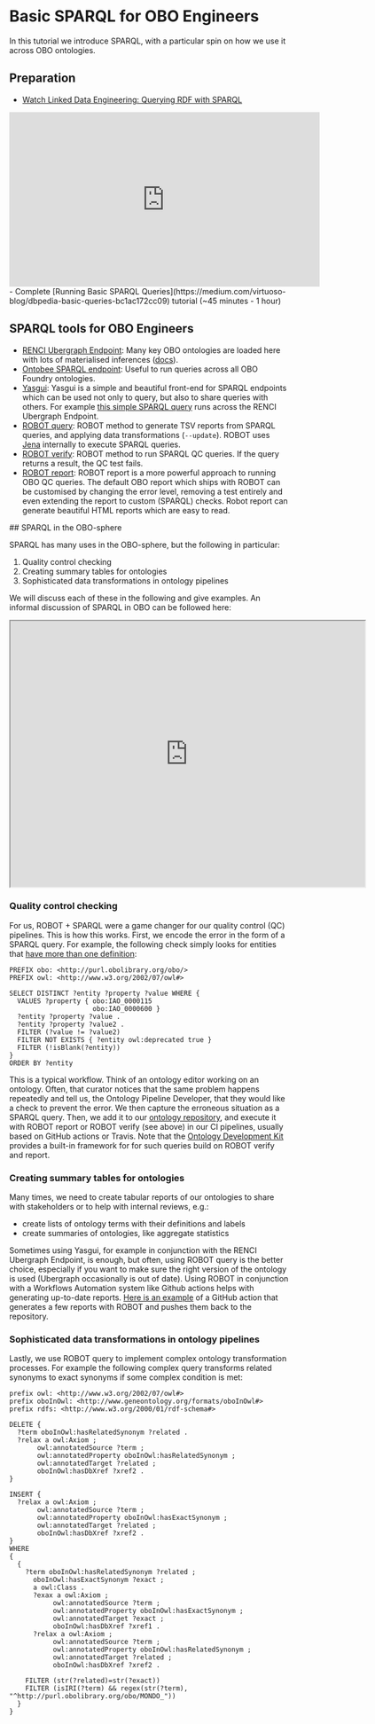 # Basic SPARQL for OBO Engineers

In this tutorial we introduce SPARQL, with a particular spin on how we use it across OBO ontologies.

## Preparation

- [Watch Linked Data Engineering: Querying RDF with SPARQL](https://www.youtube.com/watch?v=eWgglavS_VE&list=PLoOmvuyo5UAfY6jb46jCpMoqb-dbVewxg&index=25&ab_channel=OpenHPITutorials)
<iframe width="560" height="315" src="https://www.youtube.com/embed/eWgglavS_VE" title="YouTube video player" frameborder="0" allow="accelerometer; autoplay; clipboard-write; encrypted-media; gyroscope; picture-in-picture" allowfullscreen></iframe>
- Complete [Running Basic SPARQL Queries](https://medium.com/virtuoso-blog/dbpedia-basic-queries-bc1ac172cc09) tutorial (~45 minutes - 1 hour)

## SPARQL tools for OBO Engineers

- [RENCI Ubergraph Endpoint](https://api.triplydb.com/s/esrlR-HVu): Many key OBO ontologies are loaded here with lots of materialised inferences ([docs](https://github.com/INCATools/ubergraph/)).
- [Ontobee SPARQL endpoint](http://www.ontobee.org/sparql): Useful to run queries across all OBO Foundry ontologies.
- [Yasgui](https://yasgui.triply.cc/): Yasgui is a simple and beautiful front-end for SPARQL endpoints which can be used not only to query, but also to share queries with others. For example [this simple SPARQL query](https://api.triplydb.com/s/r36KJ3x-D) runs across the RENCI Ubergraph Endpoint.
- [ROBOT query](http://robot.obolibrary.org/query): ROBOT method to generate TSV reports from SPARQL queries, and applying data transformations (`--update`). ROBOT uses [Jena](https://jena.apache.org/tutorials/sparql.html) internally to execute SPARQL queries.
- [ROBOT verify](http://robot.obolibrary.org/verify): ROBOT method to run SPARQL QC queries. If the query returns a result, the QC test fails.
- [ROBOT report](http://robot.obolibrary.org/report): ROBOT report is a more powerful approach to running OBO QC queries. The default OBO report which ships with ROBOT can be customised by changing the error level, removing a test entirely and even extending the report to custom (SPARQL) checks. Robot report can generate beautiful HTML reports which are easy to read.

## SPARQL in the OBO-sphere

SPARQL has many uses in the OBO-sphere, but the following in particular:

1. Quality control checking
2. Creating summary tables for ontologies
3. Sophisticated data transformations in ontology pipelines

We will discuss each of these in the following and give examples. An informal discussion of SPARQL in OBO can be followed here:

<iframe src="https://drive.google.com/file/d/1dueong-Du3WPPRvpYoHeFIau-_4F_6Hg/preview" width="640" height="480" allow="autoplay"></iframe>

### Quality control checking

For us, ROBOT + SPARQL were a game changer for our quality control (QC) pipelines. This is how this works. First, we encode the error in the form of a SPARQL query. For example, the following check simply looks for entities that [have more than one definition](http://robot.obolibrary.org/report_queries/multiple_definitions):

```
PREFIX obo: <http://purl.obolibrary.org/obo/>
PREFIX owl: <http://www.w3.org/2002/07/owl#>

SELECT DISTINCT ?entity ?property ?value WHERE {
  VALUES ?property { obo:IAO_0000115
                     obo:IAO_0000600 }
  ?entity ?property ?value .
  ?entity ?property ?value2 .
  FILTER (?value != ?value2)
  FILTER NOT EXISTS { ?entity owl:deprecated true }
  FILTER (!isBlank(?entity))
}
ORDER BY ?entity
```

This is a typical workflow. Think of an ontology editor working on an ontology. Often, that curator notices that the same problem happens repeatedly and tell us, the Ontology Pipeline Developer, that they would like a check to prevent the error. We then capture the erroneous situation as a SPARQL query. Then, we add it to our [ontology repository](https://github.com/monarch-initiative/mondo/tree/master/src/sparql/qc), and execute it with ROBOT report or ROBOT verify (see above) in our CI pipelines, usually based on GitHub actions or Travis. Note that the [Ontology Development Kit](https://github.com/INCATools/ontology-development-kit) provides a built-in framework for for such queries build on ROBOT verify and report. 

### Creating summary tables for ontologies

Many times, we need to create tabular reports of our ontologies to share with stakeholders or to help with internal reviews, e.g.:

- create lists of ontology terms with their definitions and labels
- create summaries of ontologies, like aggregate statistics

Sometimes using Yasgui, for example in conjunction with the RENCI Ubergraph Endpoint, is enough, but often, using ROBOT query is the better choice, especially if you want to make sure the right version of the ontology is used (Ubergraph occasionally is out of date).
Using ROBOT in conjunction with a Workflows Automation system like Github actions helps with generating up-to-date reports. [Here is an example](https://github.com/monarch-initiative/mondo/blob/master/.github/workflows/diff.yaml) of a GitHub action that generates a few reports with ROBOT and pushes them back to the repository.

### Sophisticated data transformations in ontology pipelines

Lastly, we use ROBOT query to implement complex ontology transformation processes. For example the following complex query transforms related synonyms to exact synonyms if some complex condition is met:

```
prefix owl: <http://www.w3.org/2002/07/owl#>
prefix oboInOwl: <http://www.geneontology.org/formats/oboInOwl#>
prefix rdfs: <http://www.w3.org/2000/01/rdf-schema#>

DELETE {
  ?term oboInOwl:hasRelatedSynonym ?related .
  ?relax a owl:Axiom ;
       owl:annotatedSource ?term ;
       owl:annotatedProperty oboInOwl:hasRelatedSynonym ;
       owl:annotatedTarget ?related ;
       oboInOwl:hasDbXref ?xref2 .
}

INSERT {
  ?relax a owl:Axiom ;
       owl:annotatedSource ?term ;
       owl:annotatedProperty oboInOwl:hasExactSynonym ;
       owl:annotatedTarget ?related ;
       oboInOwl:hasDbXref ?xref2 .
}
WHERE 
{ 
  { 
    ?term oboInOwl:hasRelatedSynonym ?related ;
      oboInOwl:hasExactSynonym ?exact ;
      a owl:Class .
      ?exax a owl:Axiom ;
           owl:annotatedSource ?term ;
           owl:annotatedProperty oboInOwl:hasExactSynonym ;
           owl:annotatedTarget ?exact ;
           oboInOwl:hasDbXref ?xref1 .
      ?relax a owl:Axiom ;
           owl:annotatedSource ?term ;
           owl:annotatedProperty oboInOwl:hasRelatedSynonym ;
           owl:annotatedTarget ?related ;
           oboInOwl:hasDbXref ?xref2 .
    
    FILTER (str(?related)=str(?exact))
    FILTER (isIRI(?term) && regex(str(?term), "^http://purl.obolibrary.org/obo/MONDO_"))
  }
}
```
